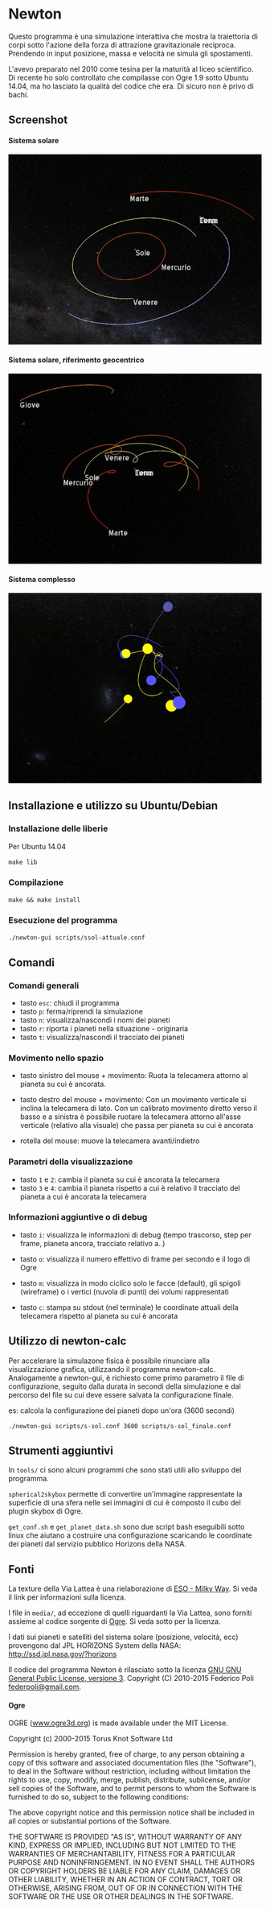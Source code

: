 Newton
======

Questo programma è una simulazione interattiva che mostra la traiettoria di corpi sotto l'azione della forza di attrazione gravitazionale reciproca. Prendendo in input posizione, massa e velocità ne simula gli spostamenti.

L'avevo preparato nel 2010 come tesina per la maturità al liceo scientifico. Di recente ho solo controllato che compilasse con Ogre 1.9 sotto Ubuntu 14.04, ma ho lasciato la qualità del codice che era. Di sicuro non è privo di bachi.

Screenshot
----------

#### Sistema solare
![Simulazione sistema solare](doc/screenshot_ssol.jpg)

#### Sistema solare, riferimento geocentrico
![Simulazione geocentrico](doc/screenshot_geocentrico.jpg)

#### Sistema complesso
![Simulazione complesso](doc/screenshot_complesso.jpg)

Installazione e utilizzo su Ubuntu/Debian
-----------------------------------------

### Installazione delle liberie
Per Ubuntu 14.04

	make lib

### Compilazione

	make && make install

### Esecuzione del programma

	./newton-gui scripts/ssol-attuale.conf

Comandi
-------

### Comandi generali

- tasto `esc`: chiudi il programma
- tasto `p`: ferma/riprendi la simulazione
- tasto `n`: visualizza/nascondi i nomi dei pianeti
- tasto `r`: riporta i pianeti nella situazione - originaria
- tasto `t`: visualizza/nascondi il tracciato dei pianeti

### Movimento nello spazio

- tasto sinistro del mouse + movimento:
Ruota la telecamera attorno al pianeta su cui è ancorata.

- tasto destro del mouse + movimento:
Con un movimento verticale si inclina la telecamera di lato.
Con un calibrato movimento diretto verso il basso e a sinistra è possibile
ruotare la telecamera attorno all'asse verticale (relativo alla visuale) che
passa per pianeta su cui è ancorata

- rotella del mouse: muove la telecamera avanti/indietro

### Parametri della visualizzazione

- tasto `1` e `2`: cambia il pianeta su cui è ancorata la telecamera
- tasto `3` e `4`: cambia il pianeta rispetto a cui è relativo il tracciato del
pianeta a cui è ancorata la telecamera

### Informazioni aggiuntive o di debug

- tasto `i`: visualizza le informazioni di debug (tempo trascorso, step per frame, pianeta ancora, tracciato relativo a..)

- tasto `o`: visualizza il numero effettivo di frame per secondo e il logo di Ogre

- tasto `m`: visualizza in modo ciclico solo le facce (default), gli spigoli
(wireframe) o i vertici (nuvola di punti) dei volumi rappresentati

- tasto `c`: stampa su stdout (nel terminale) le coordinate attuali della telecamera
rispetto al pianeta su cui è ancorata

Utilizzo di newton-calc
-----------------------

Per accelerare la simulazone fisica è possibile rinunciare alla visualizzazione grafica, utilizzando il programma newton-calc.
Analogamente a newton-gui, è richiesto come primo parametro il file di configurazione, seguito dalla durata in secondi della simulazione e dal percorso
del file su cui deve essere salvata la configurazione finale.

es: calcola la configurazione dei pianeti dopo un'ora (3600 secondi)

	./newton-gui scripts/s-sol.conf 3600 scripts/s-sol_finale.conf

Strumenti aggiuntivi
--------------------

In `tools/` ci sono alcuni programmi che sono stati utili allo sviluppo del programma.

`spherical2skybox` permette di convertire un'immagine rappresentate la superficie
di una sfera nelle sei immagini di cui è composto il cubo del plugin skybox di Ogre.

`get_conf.sh` e `get_planet_data.sh` sono due script bash eseguibili sotto linux che aiutano a costruire una configurazione scaricando le coordinate dei pianeti dal servizio pubblico Horizons della NASA.

Fonti
-----

La texture della Via Lattea è una rielaborazione di [ESO - Milky Way]( https://commons.wikimedia.org/wiki/File:ESO_-_Milky_Way.jpg). Si veda il link per informazioni sulla licenza.

I file in `media/`, ad eccezione di quelli riguardanti la Via Lattea, sono forniti assieme al codice sorgente di [Ogre](www.ogre3d.org). Si veda sotto per la licenza.

I dati sui pianeti e satelliti del sistema solare (posizione, velocità, ecc) provengono dal JPL HORIZONS System della NASA: http://ssd.jpl.nasa.gov/?horizons

Il codice del programma Newton è rilasciato sotto la licenza [GNU GNU General Public License, versione 3](./LICENSE). Copyright (C) 2010-2015 Federico Poli <federpoli@gmail.com>.

#### Ogre

OGRE (www.ogre3d.org) is made available under the MIT License.

Copyright (c) 2000-2015 Torus Knot Software Ltd

Permission is hereby granted, free of charge, to any person obtaining a copy
of this software and associated documentation files (the "Software"), to deal
in the Software without restriction, including without limitation the rights
to use, copy, modify, merge, publish, distribute, sublicense, and/or sell
copies of the Software, and to permit persons to whom the Software is
furnished to do so, subject to the following conditions:

The above copyright notice and this permission notice shall be included in
all copies or substantial portions of the Software.

THE SOFTWARE IS PROVIDED "AS IS", WITHOUT WARRANTY OF ANY KIND, EXPRESS OR
IMPLIED, INCLUDING BUT NOT LIMITED TO THE WARRANTIES OF MERCHANTABILITY,
FITNESS FOR A PARTICULAR PURPOSE AND NONINFRINGEMENT. IN NO EVENT SHALL THE
AUTHORS OR COPYRIGHT HOLDERS BE LIABLE FOR ANY CLAIM, DAMAGES OR OTHER
LIABILITY, WHETHER IN AN ACTION OF CONTRACT, TORT OR OTHERWISE, ARISING FROM,
OUT OF OR IN CONNECTION WITH THE SOFTWARE OR THE USE OR OTHER DEALINGS IN
THE SOFTWARE.
